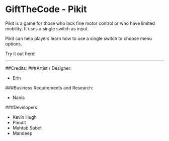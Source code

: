 # GiftTheCode - Pikit

Pikit is a game for those who lack fine motor control or who have limited mobility. It uses a single switch as input.

Pikit can help players learn how to use a single switch to choose menu options.

Try it out here!

---

##Credits:
###Artist / Designer: 
* Erin

###Business Requirements and Research: 
* Nania

###Developers: 
* Kevin Hugh
* Pandit
* Mahtab Sabet
* Mandeep
